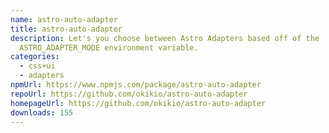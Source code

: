 ```yaml
---
name: astro-auto-adapter
title: astro-auto-adapter
description: Let's you choose between Astro Adapters based off of the
  ASTRO_ADAPTER_MODE environment variable.
categories:
  - css+ui
  - adapters
npmUrl: https://www.npmjs.com/package/astro-auto-adapter
repoUrl: https://github.com/okikio/astro-auto-adapter
homepageUrl: https://github.com/okikio/astro-auto-adapter
downloads: 155
---
```

